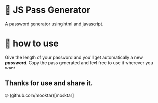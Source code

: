 # 🔐 JS Pass Generator
A password generator using html and javascript.



# 📃 how to use
Give the length of your password and you'll get automatically a new ***password***. Copy the pass generated and feel free to use it wherever you want.



## Thanks for use and share it.
🤓 (github.com/mooktar)[mooktar]
